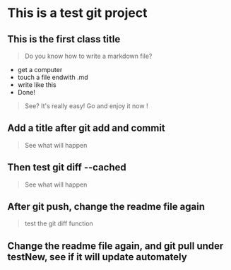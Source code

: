 # This is a test git project
## This is the first class title
>	Do you know how to write a markdown file?
*	get a computer
*	touch a file endwith .md
*	write like this
*	Done!
>	See? It's really easy! Go and enjoy it now !

## Add a title after git add and commit
>	See what will happen

## Then test git diff --cached
>	See what will happen

## After git push, change the readme file again
>	test the git diff function

## Change the readme file again, and git pull under testNew, see if it will update automately
